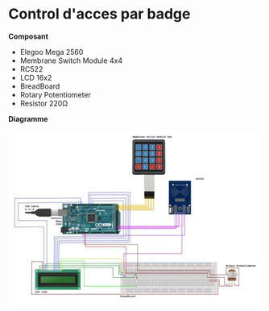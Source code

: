 # Control d'acces par badge


**Composant**

* Elegoo Mega 2560
* Membrane Switch Module 4x4
* RC522
* LCD 16x2
* BreadBoard
* Rotary Potentiometer
* Resistor 220Ω

**Diagramme**

![](images/img0.jpeg)
